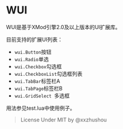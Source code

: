 # WUI
WUI是基于XMod引擎2.0及以上版本的UI扩展库。

目前支持的扩展UI列表：

* `wui.Button`按钮
* `wui.Radio`单选
* `wui.Checkbox`勾选框
* `wui.CheckboxList`勾选框列表
* `wui.TabBar`标签栏A
* `wui.TabPage`标签栏B
* `wui.GridSelect `多选框

用法参见test.lua中使用例子。

> License Under MIT by @xxzhushou